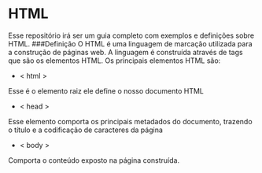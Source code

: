 # HTML
Esse repositório irá ser um guia completo com exemplos e definições sobre HTML.
###Definição
  O HTML é uma linguagem de marcação utilizada para a construção de páginas web.
  A linguagem é construída através de tags que são os elementos HTML. Os principais elementos HTML são:
-  < html >

Esse é o elemento raiz ele define o nosso documento HTML

- < head >

Esse elemento comporta os principais metadados do documento, trazendo o título e a codificação de caracteres da página

- < body >

Comporta o conteúdo exposto na página construída.
  

